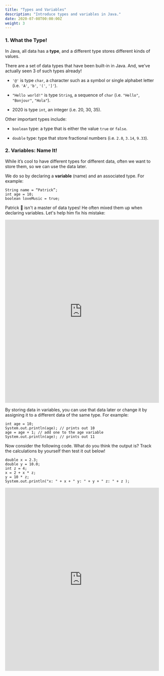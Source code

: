 ```yaml
---
title: "Types and Variables"
description: "Introduce types and variables in Java."
date: 2020-07-08T00:00:00Z
weight: 3
---
```


### 1. What the Type! 

In Java, all data has a <b>type</b>, and a different type stores different kinds of values. 

There are a set of data types that have been built-in in Java. And, we’ve actually seen 3 of such types already!

- `'@'` is type `char`, a character such as a symbol or single alphabet letter (i.e. `'A'`, `'b'`, `'('`, `']'`). 

- `"Hello world!"` is type `String`, a sequence of `char` (i.e. `"Hello"`, `"Bonjour"`, `"Hola"`).

- 2020 is type `int`, an integer (i.e. 20, 30, 35).

Other important types include:

- `boolean` type: a type that is either the value `true` or `false`.

- `double` type: type that store fractional numbers (i.e. `2.0`, `3.14`, `9.33`).

### 2. Variables: Name It!
While it’s cool to have different types for different data, often we want to store them, so we can use the data later. 

We do so by declaring a <b>variable</b> (name) and an associated type. For example:
```
String name = “Patrick”;
int age = 10;
boolean loveMusic = true;
```
Patrick 🐥 isn't a master of data types! He often mixed them up when declaring variables. Let's help him fix his mistake:
<iframe height="600px" width="100%" src="https://repl.it/@nuevofoundation/JavaBasicsDataType?lite=true#Main.java" scrolling="no" frameborder="no" allowtransparency="true" allowfullscreen="true" sandbox="allow-forms allow-pointer-lock allow-popups allow-same-origin allow-scripts allow-modals"></iframe>

By storing data in variables, you can use that data later or change it by assigning it to a different data of the same type. For example:

```
int age = 10;
System.out.println(age); // prints out 10
age = age + 1; // add one to the age variable
System.out.println(age); // prints out 11
```
Now consider the following code. What do you think the output is? Track the calculations by yourself then test it out below!

```
double x = 2.3;
double y = 10.0;
int z = 4;
x = 2 + x * z;
y = 10 * z;
System.out.println("x: " + x + " y: " + y + " z: " + z );
```
<iframe height="600px" width="100%" src="https://repl.it/@nuevofoundation/JavaBasicsVariable?lite=true#Main.java" scrolling="no" frameborder="no" allowtransparency="true" allowfullscreen="true" sandbox="allow-forms allow-pointer-lock allow-popups allow-same-origin allow-scripts allow-modals"></iframe>